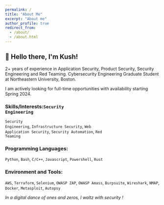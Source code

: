 ```yaml
---
permalink: /
title: "About Me"
excerpt: "About me"
author_profile: true
redirect_from: 
  - /about/
  - /about.html
---
```

## 👋 Hello there, I'm Kush!

2+ years of experience in Application Security, Product Security, Security Engineering and Red Teaming. Cybersecurity Engineering Graduate Student at Northeastern University, Boston. 

I am actively looking for full-time opportunities with availability starting Spring 2024.

### Skills/Interests:<code class="language-plaintext highlighter-rouge">Security Engineering</code>
<code class="language-plaintext highlighter-rouge">Security Engineering</code>, <code>Infrastructure Security</code>, <code>Web Application Security</code>, <code>Security Automation</code>, <code>Red Teaming</code>

### Programming Languages: 
<code>Python</code>, <code>Bash</code>, <code>C/C++</code>, <code>Javascript</code>, <code>Powershell</code>, <code>Rust</code>

### Environment and Tools: 
<code>AWS</code>, <code>Terraform</code>, <code>Selenium</code>, <code>OWASP ZAP</code>, <code>OWASP Amass</code>, <code>Burpsuite</code>, <code>Wireshark</code>, <code>NMAP</code>, <code>Docker</code>, <code>Metasploit</code>, <code>Autopsy</code>

*In a digital dance of ones and zeros, I waltz with security !*
